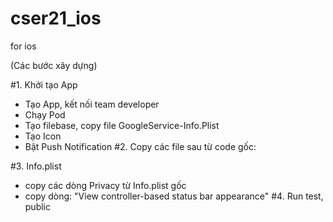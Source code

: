 # cser21_ios
for ios

(Các bước xây dựng)

#1.  Khởi tạo App
- Tạo App, kết nối team developer
- Chạy Pod
- Tạo filebase, copy file GoogleService-Info.Plist
- Tạo Icon
- Bật Push Notification
#2. Copy các file sau từ code gốc:


#3. Info.plist 
- copy các dòng Privacy từ Info.plist gốc
- copy dòng: "View controller-based status bar appearance"
#4. Run test, public
